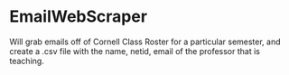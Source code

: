# EmailWebScraper
Will grab emails off of Cornell Class Roster for a particular semester, and create a .csv file with the name, netid, email of the professor that is teaching.
